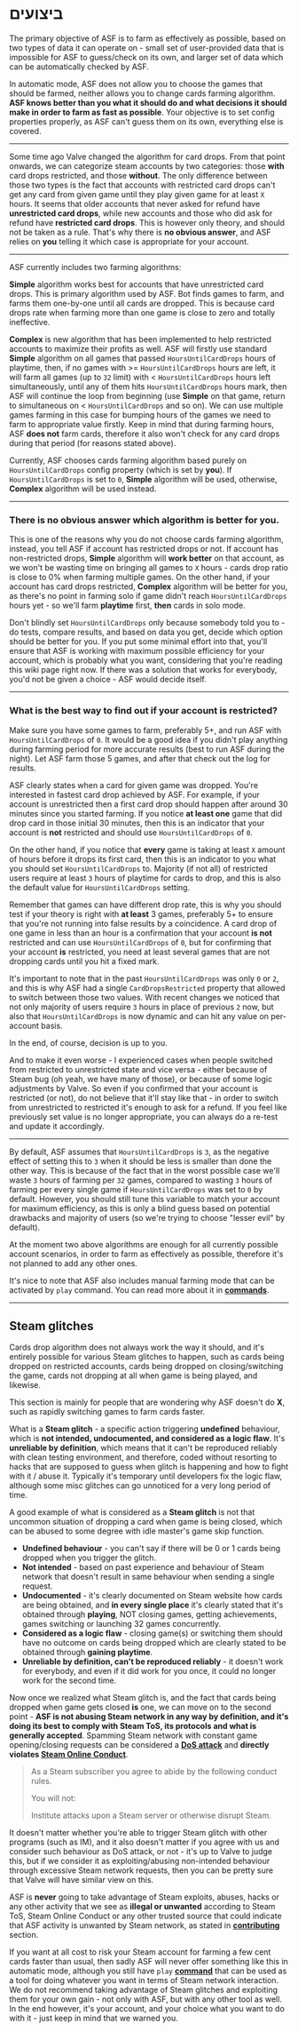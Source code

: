 # ביצועים

The primary objective of ASF is to farm as effectively as possible, based on two types of data it can operate on - small set of user-provided data that is impossible for ASF to guess/check on its own, and larger set of data which can be automatically checked by ASF.

In automatic mode, ASF does not allow you to choose the games that should be farmed, neither allows you to change cards farming algorithm. **ASF knows better than you what it should do and what decisions it should make in order to farm as fast as possible**. Your objective is to set config properties properly, as ASF can't guess them on its own, everything else is covered.

---

Some time ago Valve changed the algorithm for card drops. From that point onwards, we can categorize steam accounts by two categories: those **with** card drops restricted, and those **without**. The only difference between those two types is the fact that accounts with restricted card drops can't get any card from given game until they play given game for at least `X` hours. It seems that older accounts that never asked for refund have **unrestricted card drops**, while new accounts and those who did ask for refund have **restricted card drops**. This is however only theory, and should not be taken as a rule. That's why there is **no obvious answer**, and ASF relies on **you** telling it which case is appropriate for your account.

---

ASF currently includes two farming algorithms:

**Simple** algorithm works best for accounts that have unrestricted card drops. This is primary algorithm used by ASF. Bot finds games to farm, and farms them one-by-one until all cards are dropped. This is because card drops rate when farming more than one game is close to zero and totally ineffective.

**Complex** is new algorithm that has been implemented to help restricted accounts to maximize their profits as well. ASF will firstly use standard **Simple** algorithm on all games that passed `HoursUntilCardDrops` hours of playtime, then, if no games with >= `HoursUntilCardDrops` hours are left, it will farm all games (up to `32` limit) with < `HoursUntilCardDrops` hours left simultaneously, until any of them hits `HoursUntilCardDrops` hours mark, then ASF will continue the loop from beginning (use **Simple** on that game, return to simultaneous on < `HoursUntilCardDrops` and so on). We can use multiple games farming in this case for bumping hours of the games we need to farm to appropriate value firstly. Keep in mind that during farming hours, ASF **does not** farm cards, therefore it also won't check for any card drops during that period (for reasons stated above).

Currently, ASF chooses cards farming algorithm based purely on `HoursUntilCardDrops` config property (which is  set by **you**). If `HoursUntilCardDrops` is set to `0`, **Simple** algorithm will be used, otherwise, **Complex** algorithm will be used instead.

---

### **There is no obvious answer which algorithm is better for you**.

This is one of the reasons why you do not choose cards farming algorithm, instead, you tell ASF if account has restricted drops or not. If account has non-restricted drops, **Simple** algorithm will **work better** on that account, as we won't be wasting time on bringing all games to `X` hours - cards drop ratio is close to 0% when farming multiple games. On the other hand, if your account has card drops restricted, **Complex** algorithm will be better for you, as there's no point in farming solo if game didn't reach `HoursUntilCardDrops` hours yet - so we'll farm **playtime** first, **then** cards in solo mode.

Don't blindly set `HoursUntilCardDrops` only because somebody told you to - do tests, compare results, and based on data you get, decide which option should be better for you. If you put some minimal effort into that, you'll ensure that ASF is working with maximum possible efficiency for your account, which is probably what you want, considering that you're reading this wiki page right now. If there was a solution that works for everybody, you'd not be given a choice - ASF would decide itself.

---

### What is the best way to find out if your account is restricted?

Make sure you have some games to farm, preferably 5+, and run ASF with `HoursUntilCardDrops` of `0`. It would be a good idea if you didn't play anything during farming period for more accurate results (best to run ASF during the night). Let ASF farm those 5 games, and after that check out the log for results.

ASF clearly states when a card for given game was dropped. You're interested in fastest card drop achieved by ASF. For example, if your account is unrestricted then a first card drop should happen after around 30 minutes since you started farming. If you notice **at least one** game that did drop card in those initial 30 minutes, then this is an indicator that your account is **not** restricted and should use `HoursUntilCardDrops` of `0`.

On the other hand, if you notice that **every** game is taking at least `X` amount of hours before it drops its first card, then this is an indicator to you what you should set `HoursUntilCardDrops` to. Majority (if not all) of restricted users require at least `3` hours of playtime for cards to drop, and this is also the default value for `HoursUntilCardDrops` setting.

Remember that games can have different drop rate, this is why you should test if your theory is right with **at least** 3 games, preferably 5+ to ensure that you're not running into false results by a coincidence. A card drop of one game in less than an hour is a confirmation that your account **is not** restricted and can use `HoursUntilCardDrops` of `0`, but for confirming that your account **is** restricted, you need at least several games that are not dropping cards until you hit a fixed mark.

It's important to note that in the past `HoursUntilCardDrops` was only `0` or `2`, and this is why ASF had a single `CardDropsRestricted` property that allowed to switch between those two values. With recent changes we noticed that not only majority of users require `3` hours in place of previous `2` now, but also that `HoursUntilCardDrops` is now dynamic and can hit any value on per-account basis.

In the end, of course, decision is up to you.

And to make it even worse - I experienced cases when people switched from restricted to unrestricted state and vice versa - either because of Steam bug (oh yeah, we have many of those), or because of some logic adjustments by Valve. So even if you confirmed that your account is restricted (or not), do not believe that it'll stay like that - in order to switch from unrestricted to restricted it's enough to ask for a refund. If you feel like previously set value is no longer appropriate, you can always do a re-test and update it accordingly.

---

By default, ASF assumes that `HoursUntilCardDrops` is `3`, as the negative effect of setting this to `3` when it should be less is smaller than done the other way. This is because of the fact that in the worst possible case we'll waste `3` hours of farming per `32` games, compared to wasting `3` hours of farming per every single game if `HoursUntilCardDrops` was set to `0` by default. However, you should still tune this variable to match your account for maximum efficiency, as this is only a blind guess based on potential drawbacks and majority of users (so we're trying to choose "lesser evil" by default).

At the moment two above algorithms are enough for all currently possible account scenarios, in order to farm as effectively as possible, therefore it's not planned to add any other ones.

It's nice to note that ASF also includes manual farming mode that can be activated by `play` command. You can read more about it in **[commands](https://github.com/JustArchiNET/ArchiSteamFarm/wiki/Commands)**.

---

## Steam glitches

Cards drop algorithm does not always work the way it should, and it's entirely possible for various Steam glitches to happen, such as cards being dropped on restricted accounts, cards being dropped on closing/switching the game, cards not dropping at all when game is being played, and likewise.

This section is mainly for people that are wondering why ASF doesn't do **X**, such as rapidly switching games to farm cards faster.

What is a **Steam glitch** - a specific action triggering **undefined** behaviour, which is **not intended, undocumented, and considered as a logic flaw**. It's **unreliable by definition**, which means that it can't be reproduced reliably with clean testing environment, and therefore, coded without resorting to hacks that are supposed to guess when glitch is happening and how to fight with it / abuse it. Typically it's temporary until developers fix the logic flaw, although some misc glitches can go unnoticed for a very long period of time.

A good example of what is considered as a **Steam glitch** is not that uncommon situation of dropping a card when game is being closed, which can be abused to some degree with idle master's game skip function.

- **Undefined behaviour** - you can't say if there will be 0 or 1 cards being dropped when you trigger the glitch.
- **Not intended** - based on past experience and behaviour of Steam network that doesn't result in same behaviour when sending a single request.
- **Undocumented** - it's clearly documented on Steam website how cards are being obtained, and **in every single place** it's clearly stated that it's obtained through **playing**, NOT closing games, getting achievements, games switching or launching 32 games concurrently.
- **Considered as a logic flaw** - closing game(s) or switching them should have no outcome on cards being dropped which are clearly stated to be obtained through **gaining playtime**.
- **Unreliable by definition, can't be reproduced reliably** - it doesn't work for everybody, and even if it did work for you once, it could no longer work for the second time.

Now once we realized what Steam glitch is, and the fact that cards being dropped when game gets closed **is** one, we can move on to the second point - **ASF is not abusing Steam network in any way by definition, and it's doing its best to comply with Steam ToS, its protocols and what is generally accepted**. Spamming Steam network with constant game opening/closing requests can be considered a **[DoS attack](https://en.wikipedia.org/wiki/Denial-of-service_attack)** and **directly violates [Steam Online Conduct](https://store.steampowered.com/online_conduct/?l=english)**.

> As a Steam subscriber you agree to abide by the following conduct rules.
> 
> You will not:
> 
> Institute attacks upon a Steam server or otherwise disrupt Steam.

It doesn't matter whether you're able to trigger Steam glitch with other programs (such as IM), and it also doesn't matter if you agree with us and consider such behaviour as DoS attack, or not - it's up to Valve to judge this, but if we consider it as exploiting/abusing non-intended behaviour through excessive Steam network requests, then you can be pretty sure that Valve will have similar view on this.

ASF is **never** going to take advantage of Steam exploits, abuses, hacks or any other activity that we see as **illegal or unwanted** according to Steam ToS, Steam Online Conduct or any other trusted source that could indicate that ASF activity is unwanted by Steam network, as stated in **[contributing](https://github.com/JustArchiNET/ArchiSteamFarm/blob/main/.github/CONTRIBUTING.md)** section.

If you want at all cost to risk your Steam account for farming a few cent cards faster than usual, then sadly ASF will never offer something like this in automatic mode, although you still have `play` **[command](https://github.com/JustArchiNET/ArchiSteamFarm/wiki/Commands)** that can be used as a tool for doing whatever you want in terms of Steam network interaction. We do not recommend taking advantage of Steam glitches and exploiting them for your own gain - not only with ASF, but with any other tool as well. In the end however, it's your account, and your choice what you want to do with it - just keep in mind that we warned you.